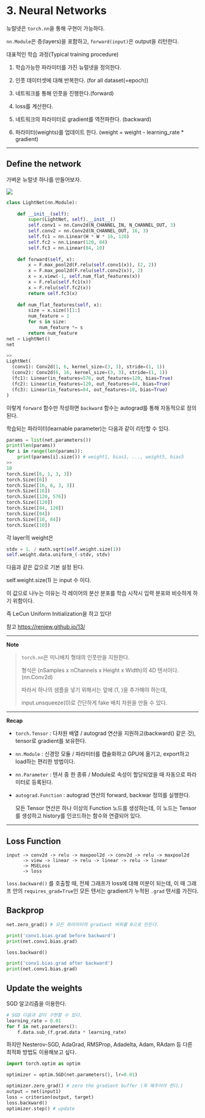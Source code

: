 # 3. Neural Networks

뉴럴넷은 `torch.nn`을 통해 구현이 가능하다.

``nn.Module``은 층(layers)을 포함하고, `forward(input)`은 output을 리턴한다.



대표적인 학습 과정(Typical training procedure)

1) 학습가능한 파라미터를 가진 뉴럴넷을 정의한다.

2) 인풋 데이터셋에 대해 반복한다. (for all dataset(=epoch))

3) 네트워크를 통해 인풋을 진행한다.(forward)

4) loss를 계산한다.

5) 네트워크의 파라미터로 gradient를 역전파한다. (backward)

6) 파라미터(weights)를 업데이트 한다. (weight = weight - learning_rate * gradient)





---

## Define the network



가벼운 뉴럴넷 하나를 만들어보자.

![](https://i.ibb.co/0qHkbsB/image.png)



```python
class LightNet(nn.Module):
    
    def __init__(self):
        super(LightNet, self).__init__()
        self.conv1 = nn.Conv2d(N_CHANNEL_IN, N_CHANNEL_OUT, 3)
        self.conv2 = nn.Conv2d(N_CHANNEL_OUT, 16, 3)
        self.fc1 = nn.Linear(H * W * 16, 120)
        self.fc2 = nn.Linear(120, 84)
        self.fc3 = nn.Linear(84, 10)
    
    def forward(self, x):
        x = F.max_pool2d(F.relu(self.conv1(x)), (2, 2))
        x = F.max_pool2d(F.relu(self.conv2(x)), 2)
        x = x.view(-1, self.num_flat_features(x))
        x = F.relu(self.fc1(x))
        x = F.relu(self.fc2(x))
        return self.fc3(x)
    
    def num_flat_features(self, x):
        size = x.size()[1:]
        num_feature = 1
        for s in size:
            num_feature *= s
        return num_feature
net = LightNet()
net

>>
LightNet(
  (conv1): Conv2d(1, 6, kernel_size=(3, 3), stride=(1, 1))
  (conv2): Conv2d(6, 16, kernel_size=(3, 3), stride=(1, 1))
  (fc1): Linear(in_features=576, out_features=120, bias=True)
  (fc2): Linear(in_features=120, out_features=84, bias=True)
  (fc3): Linear(in_features=84, out_features=10, bias=True)
)
```







이렇게 `forward` 함수만 작성하면 `backward` 함수는 autograd를 통해 자동적으로 정의된다. 

학습되는 파라미터(learnable parameter)는 다음과 같이 리턴할 수 있다.

```python
params = list(net.parameters())
print(len(params))
for i in range(len(params)):
    print(params[i].size()) # weight1, bias1, ..., weight5, bias5
>>
10
torch.Size([6, 1, 3, 3])
torch.Size([6])
torch.Size([16, 6, 3, 3])
torch.Size([16])
torch.Size([120, 576])
torch.Size([120])
torch.Size([84, 120])
torch.Size([84])
torch.Size([10, 84])
torch.Size([10])
```



각 layer의 weight은 

```python
stdv = 1. / math.sqrt(self.weight.size(1))
self.weight.data.uniform_(-stdv, stdv)
```

다음과 같은 값으로 기본 설정 된다.

self.weight.size(1) 는 input 수 이다.

이 값으로 나누는 이유는 각 레이어의 분산 분포를 학습 시작시 입력 분포와 비슷하게 하기 위함이다.

즉 LeCun Uniform Initialization을 하고 있다!

참고 https://reniew.github.io/13/ 



---

**Note**

>  `torch.nn`은 미니배치 형태의 인풋만을 지원한다. 
>
> 형식은 (nSamples x nChannels x Height x Width)의 4D 텐서이다. (nn.Conv2d)
>
> 따라서 하나의 샘플을 넣기 위해서는 앞에 (1, )을 추가해야 하는데,
>
> input.unsqueeze(0)로 간단하게 fake 배치 차원을 만들 수 있다.

---

**Recap**

* `torch.Tensor` : 다차원 배열 / autograd 연산을 지원하고(backward() 같은 것), tensor로 gradient를 보유한다.

* `nn.Module` : 신경망 모듈 / 파라미터를 캡슐화하고 GPU에 옮기고, export하고 load하는 편리한 방법이다. 

* `nn.Parameter` : 텐서 중 한 종류 / Module로 속성이 할당되었을 때 자동으로 파라미터로 등록된다.

* `autograd.Function` : autograd 연산의 forward, backwar 정의를 실행한다.

  모든 Tensor 연산은 하나 이상의 Function 노드를 생성하는데, 이 노드는 Tensor를 생성하고 history를 인코드하는 함수와 연결되어 있다.

---



## Loss Function



```console
input -> conv2d -> relu -> maxpool2d -> conv2d -> relu -> maxpool2d
      -> view -> linear -> relu -> linear -> relu -> linear
      -> MSELoss
      -> loss
```

`loss.backward()` 를 호출할 때, 전체 그래프가 loss에 대해 미분이 되는데, 이 때 그래프 안의 `requires_grad=True`인 모든 텐서는 gradient가 누적된 `.grad` 텐서를 가진다.



## Backprop

```python
net.zero_grad() # 모든 파라미터의 gradient 버퍼를 0으로 만든다.

print('conv1.bias.grad before backward')
print(net.conv1.bias.grad)

loss.backward()

print('conv1.bias.grad after backward')
print(net.conv1.bias.grad)

```





## Update the weights

SGD 알고리즘을 이용한다.

```python
# SGD 다음과 같이 구현할 수 있다.
learning_rate = 0.01
for f in net.parameters():
    f.data.sub_(f.grad.data * learning_rate)
```



하지만 Nesterov-SGD, AdaGrad, RMSProp, Adadelta, Adam, RAdam 등 다른 최적화 방법도 이용해보고 싶다.

```python
import torch.optim as optim

optimizer = optim.SGD(net.parameters(), lr=0.01)

optimizer.zero_grad() # zero the gradient buffer (꼭 해주어야 한다.)
output = net(input1)
loss = criterion(output, target)
loss.backward()
optimizer.step() # update
```

